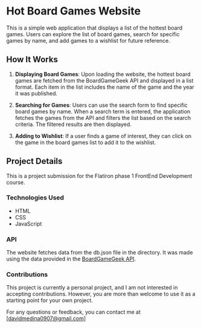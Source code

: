 # Hot Board Games Website

This is a simple web application that displays a list of the hottest board games. Users can explore the list of board games, search for specific games by name, and add games to a wishlist for future reference.

## How It Works

1. **Displaying Board Games**: Upon loading the website, the hottest board games are fetched from the BoardGameGeek API and displayed in a list format. Each item in the list includes the name of the game and the year it was published.

2. **Searching for Games**: Users can use the search form to find specific board games by name. When a search term is entered, the application fetches the games from the API and filters the list based on the search criteria. The filtered results are then displayed.

3. **Adding to Wishlist**: If a user finds a game of interest, they can click on the game in the board games list to add it to the wishlist. 

## Project Details

This is a project submission for the Flatiron phase 1 FrontEnd Development course. 

### Technologies Used

- HTML
- CSS
- JavaScript

### API

The website fetches data from the db.json file in the directory. It was made using the data provided in the [BoardGameGeek API](https://boardgamegeek.com/xmlapi2/hot?boardgame). 

### Contributions

This project is currently a personal project, and I am not interested in accepting contributions. 
However, you are more than welcome to use it as a starting point for your own project. 

For any questions or feedback, you can contact me at [davidmedina0907@gmail.com]




